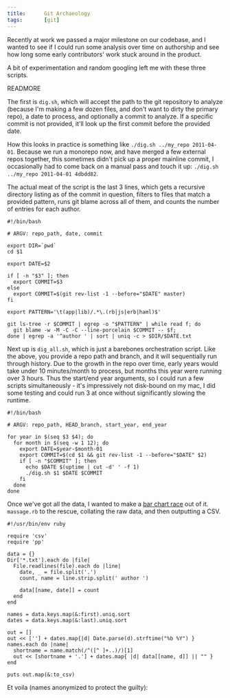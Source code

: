 ```yaml
---
title:      Git Archaeology
tags:       [git]
---
```


Recently at work we passed a major milestone on our codebase, and I wanted to see if I could run some analysis over time on authorship and see how long some early contributors' work stuck around in the product.

A bit of experimentation and random googling left me with these three scripts.

READMORE

The first is `dig.sh`, which will accept the path to the git repository to analyze (because I'm making a few dozen files, and don't want to dirty the primary repo), a date to process, and optionally a commit to analyze. If a specific commit is not provided, it'll look up the first commit before the provided date.

How this looks in practice is something like `./dig.sh ../my_repo 2011-04-01`. Because we run a monorepo now, and have merged a few external repos together, this sometimes didn't pick up a proper mainline commit, I occasionally had to come back on a manual pass and touch it up: `./dig.sh ../my_repo 2011-04-01 4dbdd82`.

The actual meat of the script is the last 3 lines, which gets a recursive directory listing as of the commit in question, filters to files that match a provided pattern, runs git blame across all of them, and counts the number of entries for each author.

    #!/bin/bash

    # ARGV: repo_path, date, commit

    export DIR=`pwd`
    cd $1

    export DATE=$2

    if [ -n "$3" ]; then
      export COMMIT=$3
    else
      export COMMIT=$(git rev-list -1 --before="$DATE" master)
    fi

    export PATTERN='\t(app|lib)/.*\.(rb|js|erb|haml)$'

    git ls-tree -r $COMMIT | egrep -o "$PATTERN" | while read f; do
      git blame -w -M -C -C --line-porcelain $COMMIT -- $f;
    done | egrep -a '^author ' | sort | uniq -c > $DIR/$DATE.txt

Next up is `dig_all.sh`, which is just a barebones orchestration script. Like the above, you provide a repo path and branch, and it will sequentially run through history. Due to the growth in the repo over time, early years would take under 10 minutes/month to process, but months this year were running over 3 hours. Thus the start/end year arguments, so I could run a few scripts simultaneously - it's impressively not disk-bound on my mac, I did some testing and could run 3 at once without significantly slowing the runtime.

<!-- language: bash -->
    #!/bin/bash

    # ARGV: repo_path, HEAD_branch, start_year, end_year

    for year in $(seq $3 $4); do
      for month in $(seq -w 1 12); do
        export DATE=$year-$month-01
        export COMMIT=$(cd $1 && git rev-list -1 --before="$DATE" $2)
        if [ -n "$COMMIT" ]; then
          echo $DATE $(uptime | cut -d' ' -f 1)
          ./dig.sh $1 $DATE $COMMIT
        fi
      done
    done

Once we've got all the data, I wanted to make a [bar chart race](https://app.flourish.studio/@flourish/bar-chart-race) out of it. `massage.rb` to the rescue, collating the raw data, and then outputting a CSV.

    #!/usr/bin/env ruby

    require 'csv'
    require 'pp'

    data = {}
    Dir['*.txt'].each do |file|
      File.readlines(file).each do |line|
        date, _ = file.split('.')
        count, name = line.strip.split(' author ')

        data[[name, date]] = count
      end
    end

    names = data.keys.map(&:first).uniq.sort
    dates = data.keys.map(&:last).uniq.sort

    out = []
    out << [''] + dates.map{|d| Date.parse(d).strftime("%b %Y") }
    names.each do |name|
      shortname = name.match(/^([^ ]+..)/)[1]
      out << [shortname + '.'] + dates.map{ |d| data[[name, d]] || "" }
    end

    puts out.map(&:to_csv)

Et voila (names anonymized to protect the guilty):

<div class="flourish-embed flourish-bar-chart-race" data-src="visualisation/1993347" data-url="https://flo.uri.sh/visualisation/1993347/embed"><script src="https://public.flourish.studio/resources/embed.js"></script></div>
